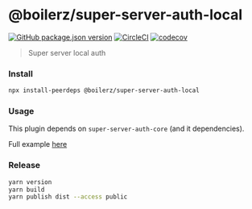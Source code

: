 # @boilerz/super-server-auth-local

[![GitHub package.json version](https://img.shields.io/github/package-json/v/boilerz/super-server-auth-local)](https://www.npmjs.com/package/@boilerz/super-server-auth-local)
[![CircleCI](https://circleci.com/gh/boilerz/super-server-auth-local/tree/master.svg?style=shield)](https://circleci.com/gh/boilerz/super-server-auth-local/tree/master)
[![codecov](https://codecov.io/gh/boilerz/super-server-auth-local/branch/master/graph/badge.svg)](https://codecov.io/gh/boilerz/super-server-auth-local)

> Super server local auth

### Install

```bash
npx install-peerdeps @boilerz/super-server-auth-local
```

### Usage

This plugin depends on `super-server-auth-core` (and it dependencies).

Full example [here](https://github.com/boilerz/super-server/blob/master/examples/withLocalAuth.ts)

### Release

```bash
yarn version
yarn build
yarn publish dist --access public
```

